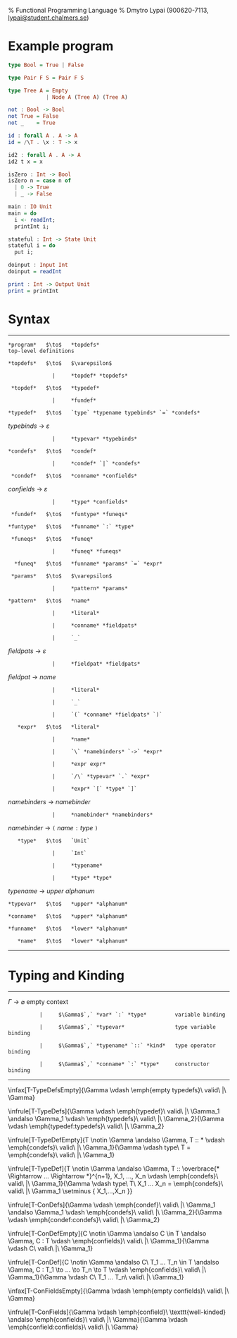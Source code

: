 % Functional Programming Language
% Dmytro Lypai (900620-7113, lypai@student.chalmers.se)

Example program
===============

```haskell
type Bool = True | False

type Pair F S = Pair F S

type Tree A = Empty
            | Node A (Tree A) (Tree A)

not : Bool -> Bool
not True = False
not _    = True

id : forall A . A -> A
id = /\T . \x : T -> x

id2 : forall A . A -> A
id2 t x = x

isZero : Int -> Bool
isZero n = case n of
  | 0 -> True
  | _ -> False

main : IO Unit
main = do
  i <- readInt;
  printInt i;

stateful : Int -> State Unit
stateful i = do
  put i;

doinput : Input Int
doinput = readInt

print : Int -> Output Unit
print = printInt

```

Syntax
======

-------------  -------  --------------------------------------------------  -------------------------------
    *program*   $\to$   *topdefs*                                           top-level definitions

    *topdefs*   $\to$   $\varepsilon$

                  |     *topdef* *topdefs*

     *topdef*   $\to$   *typedef*

                  |     *fundef*

    *typedef*   $\to$   `type` *typename typebinds* `=` *condefs*

  *typebinds*   $\to$   $\varepsilon$

                  |     *typevar* *typebinds*

    *condefs*   $\to$   *condef*

                  |     *condef* `|` *condefs*

     *condef*   $\to$   *conname* *confields*

  *confields*   $\to$   $\varepsilon$

                  |     *type* *confields*

     *fundef*   $\to$   *funtype* *funeqs*

    *funtype*   $\to$   *funname* `:` *type*

     *funeqs*   $\to$   *funeq*

                  |     *funeq* *funeqs*

      *funeq*   $\to$   *funname* *params* `=` *expr*

     *params*   $\to$   $\varepsilon$

                  |     *pattern* *params*

    *pattern*   $\to$   *name*

                  |     *literal*

                  |     *conname* *fieldpats*

                  |     `_`

  *fieldpats*   $\to$   $\varepsilon$

                  |     *fieldpat* *fieldpats*

   *fieldpat*   $\to$   *name*

                  |     *literal*

                  |     `_`

                  |     `(` *conname* *fieldpats* `)`

       *expr*   $\to$   *literal*

                  |     *name*

                  |     `\` *namebinders* `->` *expr*

                  |     *expr expr*

                  |     `/\` *typevar* `.` *expr*

                  |     *expr* `[` *type* `]`

*namebinders*   $\to$   *namebinder*

                  |     *namebinder* *namebinders*

 *namebinder*   $\to$   `(` *name* `:` *type* `)`

       *type*   $\to$   `Unit`

                  |     `Int`

                  |     *typename*

                  |     *type* *type*

   *typename*   $\to$   *upper* *alphanum*

    *typevar*   $\to$   *upper* *alphanum*

    *conname*   $\to$   *upper* *alphanum*

    *funname*   $\to$   *lower* *alphanum*

       *name*   $\to$   *lower* *alphanum*
-------------  -------  --------------------------------------------------  -------------------------------

Typing and Kinding
==================

---------  -------  -----------------------------------  -----------------------
 $\Gamma$   $\to$   $\varnothing$                        empty context

              |     $\Gamma$`,` *var* `:` *type*         variable binding

              |     $\Gamma$`,` *typevar*                type variable binding

              |     $\Gamma$`,` *typename* `::` *kind*   type operator binding

              |     $\Gamma$`,` *conname* `:` *type*     constructor binding
---------  -------  -----------------------------------  -----------------------

\infax[T-TypeDefsEmpty]{\Gamma \vdash \emph{empty typedefs}\ valid\ |\ \Gamma}

\infrule[T-TypeDefs]{\Gamma \vdash \emph{typedef}\ valid\ |\ \Gamma_1 \andalso \Gamma_1 \vdash \emph{typedefs}\ valid\ |\ \Gamma_2}{\Gamma \vdash \emph{typedef:typedefs}\ valid\ |\ \Gamma_2}

\infrule[T-TypeDefEmpty]{T \notin \Gamma \andalso \Gamma, T :: * \vdash \emph{condefs}\ valid\ |\ \Gamma_1}{\Gamma \vdash type\ T = \emph{condefs}\ valid\ |\ \Gamma_1}

\infrule[T-TypeDef]{T \notin \Gamma \andalso \Gamma, T :: \overbrace{* \Rightarrow ... \Rightarrow *}^{n+1}, X_1, ..., X_n \vdash \emph{condefs}\ valid\ |\ \Gamma_1}{\Gamma \vdash type\ T\ X_1 ... X_n = \emph{condefs}\ valid\ |\ \Gamma_1 \setminus \{ X_1,...,X_n \}}

\infrule[T-ConDefs]{\Gamma \vdash \emph{condef}\ valid\ |\ \Gamma_1 \andalso \Gamma_1 \vdash \emph{condefs}\ valid\ |\ \Gamma_2}{\Gamma \vdash \emph{condef:condefs}\ valid\ |\ \Gamma_2}

\infrule[T-ConDefEmpty]{C \notin \Gamma \andalso C \in T \andalso \Gamma, C : T \vdash \emph{confields}\ valid\ |\ \Gamma_1}{\Gamma \vdash C\ valid\ |\ \Gamma_1}

\infrule[T-ConDef]{C \notin \Gamma \andalso C\ T_1 ... T_n \in T \andalso \Gamma, C : T_1 \to ... \to T_n \to T \vdash \emph{confields}\ valid\ |\ \Gamma_1}{\Gamma \vdash C\ T_1 ... T_n\ valid\ |\ \Gamma_1}

\infax[T-ConFieldsEmpty]{\Gamma \vdash \emph{empty confields}\ valid\ |\ \Gamma}

\infrule[T-ConFields]{\Gamma \vdash \emph{confield}\ \texttt{well-kinded} \andalso \emph{confields}\ valid\ |\ \Gamma}{\Gamma \vdash \emph{confield:confields}\ valid\ |\ \Gamma}

